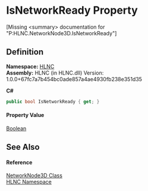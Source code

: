 # IsNetworkReady Property


\[Missing &lt;summary&gt; documentation for "P:HLNC.NetworkNode3D.IsNetworkReady"\]



## Definition
**Namespace:** <a href="N_HLNC">HLNC</a>  
**Assembly:** HLNC (in HLNC.dll) Version: 1.0.0+67fc7a7b454bc0ade857a4ae4930fb238e351d35

**C#**
``` C#
public bool IsNetworkReady { get; }
```



#### Property Value
<a href="https://learn.microsoft.com/dotnet/api/system.boolean" target="_blank" rel="noopener noreferrer">Boolean</a>

## See Also


#### Reference
<a href="T_HLNC_NetworkNode3D">NetworkNode3D Class</a>  
<a href="N_HLNC">HLNC Namespace</a>  
